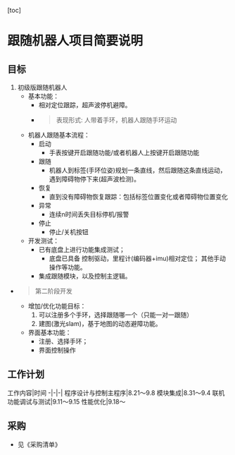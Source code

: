 [toc]
# 跟随机器人项目简要说明

## 目标
1. 初级版跟随机器人
    * 基本功能：
        * 相对定位跟踪，超声波停机避障。
        * > 表现形式: 人带着手环，机器人跟随手环运动
    * 机器人跟随基本流程： 
        * 启动
            * 手表按键开启跟随功能/或者机器人上按键开启跟随功能
        * 跟随 
            * 机器人到标签(手环位姿)规划一条直线，然后跟随这条直线运动，遇到障碍物停下来(超声波检测)。
        * 恢复
            * 直到没有障碍物恢复跟踪：包括标签位置变化或者障碍物位置变化
        * 异常
            * 连续n时间丢失目标停机/报警
        * 停止
            * 停止/关机按钮
    * 开发测试：
        * 已有底盘上进行功能集成测试； 
            * 底盘已具备 控制驱动，里程计(编码器+imu)相对定位； 其他手动操作等功能。
        * 集成跟随模块，以及控制主逻辑。 
* > 第二阶段开发
    * 增加/优化功能目标：
        1. 可以注册多个手环，选择跟随哪一个（只能一对一跟随）
        2. 建图(激光slam)，基于地图的动态避障功能。 
    * 界面基本功能：
        * 注册、选择手环；
        * 界面控制操作


## 工作计划

工作内容|时间
-|-|-|
程序设计与控制主程序|8.21～9.8
模块集成|8.31～9.4
联机功能调试与测试|9.11～9.15
性能优化|9.18～



## 采购
* 见《采购清单》
